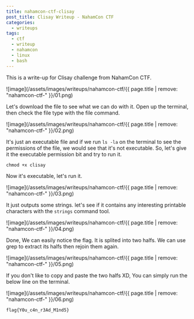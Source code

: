 ```yaml
---
title: nahamcon-ctf-clisay
post_title: Clisay Writeup - NahamCon CTF
categories:
  - writeups
tags:
  - ctf
  - writeup
  - nahamcon
  - linux
  - bash
---
```


This is a write-up for Clisay challenge from NahamCon CTF.

![image](/assets/images/writeups/nahamcon-ctf/{{ page.title | remove: "nahamcon-ctf-" }}/01.png)

Let's download the file to see what we can do with it. Open up the terminal, then check the file type with the file command.

![image](/assets/images/writeups/nahamcon-ctf/{{ page.title | remove: "nahamcon-ctf-" }}/02.png)

It's just an executable file and if we run `ls -la` on the terminal to see the permissions of the file, we would see that it's not executable. So, let's give it the executable permission bit and try to run it.

`chmod +x clisay`

Now it's executable, let's run it.

![image](/assets/images/writeups/nahamcon-ctf/{{ page.title | remove: "nahamcon-ctf-" }}/03.png)

It just outputs some strings. let's see if it contains any interesting printable characters with the `strings` command tool.

![image](/assets/images/writeups/nahamcon-ctf/{{ page.title | remove: "nahamcon-ctf-" }}/04.png)

Done, We can easily notice the flag. It is splited into two halfs. We can use grep to extract its halfs then rejoin them again.

![image](/assets/images/writeups/nahamcon-ctf/{{ page.title | remove: "nahamcon-ctf-" }}/05.png)

If you don't like to copy and paste the two halfs XD, You can simply run the below line on the terminal.

![image](/assets/images/writeups/nahamcon-ctf/{{ page.title | remove: "nahamcon-ctf-" }}/06.png)

`flag{Y0u_c4n_r3Ad_M1nd5}`
